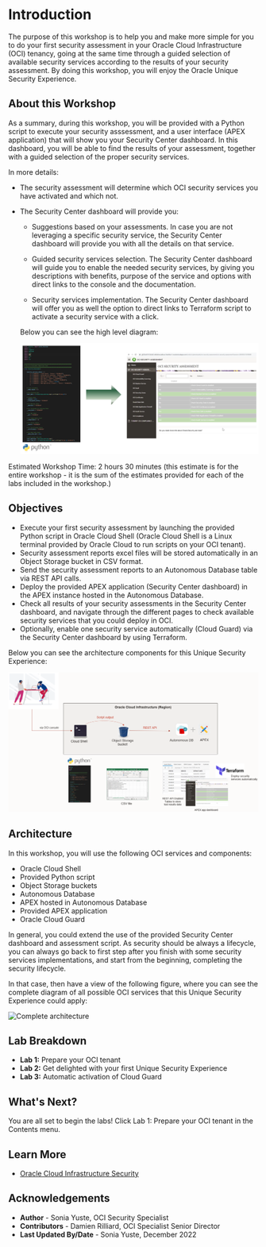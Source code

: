 # Introduction

The purpose of this workshop is to help you and make more simple for you to do your first security assessment in your Oracle Cloud Infrastructure (OCI) tenancy, going at the same time through a guided selection of available security services according to the results of your security assessment. By doing this workshop, you will enjoy the Oracle Unique Security Experience.

## About this Workshop

As a summary, during this workshop, you will be provided with a Python script to execute your security asssessment, and a user interface (APEX application) that will show you your Security Center dashboard. In this dashboard, you will be able to find the results of your assessment, together with a guided selection of the proper security services. 

In more details: 

* The security assessment will determine which OCI security services you have activated and which not. 
* The Security Center dashboard will provide you:

    * Suggestions based on your assessments. In case you are not leveraging a specific security service, the Security Center dashboard will provide you with all the details on that service.

    * Guided security services selection. The Security Center dashboard will guide you to enable the needed security services, by giving you descriptions with benefits, purpose of the service and options with direct links to the console and the documentation.

    * Security services implementation. The Security Center dashboard will offer you as well the option to direct links to Terraform script to activate a security service with a click.

  Below you can see the high level diagram:

  ![](./images/intro-diagram.png "High level diagram")

Estimated Workshop Time: 2 hours 30 minutes (this estimate is for the entire workshop - it is the sum of the estimates provided for each of the labs included in the workshop.)


## Objectives

* Execute your first security assessment by launching the provided Python script in Oracle Cloud Shell (Oracle Cloud Shell is a Linux terminal provided by Oracle Cloud to run scripts on your OCI tenant).
* Security assessment reports excel files will be stored automatically in an Object Storage bucket in CSV format.
* Send the security assessment reports to an Autonomous Database table via REST API calls.
* Deploy the provided APEX application (Security Center dashboard) in the APEX instance hosted in the Autonomous Database.
* Check all results of your security assessments in the Security Center dashboard, and navigate through the different pages to check available security services that you could deploy in OCI.
* Optionally, enable one security service automatically (Cloud Guard) via the Security Center dashboard by using Terraform.


Below you can see the architecture components for this Unique Security Experience:

![](./images/architecture-diagram-simple.png "Architecture components")


## Architecture

In this workshop, you will use the following OCI services and components:

* Oracle Cloud Shell
* Provided Python script
* Object Storage buckets
* Autonomous Database
* APEX hosted in Autonomous Database
* Provided APEX application 
* Oracle Cloud Guard


In general, you could extend the use of the provided Security Center dashboard and assessment script. As security should be always a lifecycle, you can always go back to first step after you finish with some security services implementations, and start from the beginning, completing the security lifecycle.

In that case, then have a view of the following figure, where you can see the complete diagram of all possible OCI services that this Unique Security Experience could apply:

![](./images/architecture.png "Complete architecture")

## Lab Breakdown
- **Lab 1:** Prepare your OCI tenant
- **Lab 2:** Get delighted with your first Unique Security Experience
- **Lab 3:** Automatic activation of Cloud Guard


## What's Next?

  You are all set to begin the labs! Click Lab 1: Prepare your OCI tenant in the Contents menu.


## Learn More

* [Oracle Cloud Infrastructure Security](https://www.oracle.com/security/)

## Acknowledgements
* **Author** - Sonia Yuste, OCI Security Specialist
* **Contributors** -  Damien Rilliard, OCI Specialist Senior Director
* **Last Updated By/Date** - Sonia Yuste, December 2022
